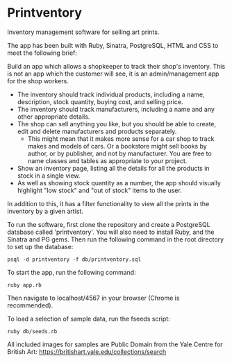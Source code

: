 # Printventory
Inventory management software for selling art prints.

The app has been built with Ruby, Sinatra, PostgreSQL, HTML and CSS to meet the following brief:

Build an app which allows a shopkeeper to track their shop's inventory. This is not an app which the customer will see, it is an admin/management app for the shop workers.

* The inventory should track individual products, including a name, description, stock quantity, buying cost, and selling price.
* The inventory should track manufacturers, including a name and any other appropriate details.
* The shop can sell anything you like, but you should be able to create, edit and delete manufacturers and products separately.
  * This might mean that it makes more sense for a car shop to track makes and models of cars. Or a bookstore might sell books by author, or by publisher, and not by manufacturer. You are free to name classes and tables as appropriate to your project.
* Show an inventory page, listing all the details for all the products in stock in a single view.
* As well as showing stock quantity as a number, the app should visually highlight "low stock" and "out of stock" items to the user.

In addition to this, it has a filter functionality to view all the prints in the inventory by a given artist.

To run the software, first clone the repository and create a PostgreSQL database called 'printventory'. You will also need to install Ruby, and the Sinatra and PG gems. Then run the following command in the root directory to set up the database:
```
psql -d printventory -f db/printventory.sql
```

To start the app, run the following command:
```
ruby app.rb
```
Then navigate to localhost/4567 in your browser (Chrome is recommended).

To load a selection of sample data, run the fseeds script:
```
ruby db/seeds.rb
```

All included images for samples are Public Domain from the Yale Centre for British Art: https://britishart.yale.edu/collections/search
